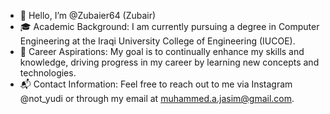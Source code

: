 - 👋 Hello, I’m @Zubaier64 (Zubair)
- 🎓 Academic Background: I am currently pursuing a degree in Computer Engineering at the Iraqi University College of Engineering (IUCOE).
- 🚀 Career Aspirations: My goal is to continually enhance my skills and knowledge, driving progress in my career by learning new concepts and technologies.
- 📬 Contact Information: Feel free to reach out to me via Instagram @not_yudi or through my email at muhammed.a.jasim@gmail.com.

<!---
Zubaier64/Zubaier64 is a ✨ special ✨ repository because its `README.md` (this file) appears on your GitHub profile.
You can click the Preview link to take a look at your changes.
--->
